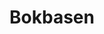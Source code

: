 ---
title: Bokbasen
member_url: https://www.bokbasen.no/
geographies: ["Norway"]
based: ["Norway"]
ig: [""] 
services: [""] 
tags: [""]
categories: ["Ebook distributors"]
summary: "Bobasen in an ebook distributor based in Norway. Established in 2007, they create infrastructure for new digital solutions for publishers, bookstores, online bookstores, subscription services, libraries and schools."
press:
active: true
layout: members
showReadTime: false
showDate: false
permalink: ""
date: 
featureImage: "https://theme.zdassets.com/theme_assets/243352/e00901ef3517197307c1bd947a7cda9a28b2d03a.png"
--- 